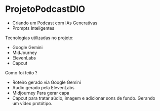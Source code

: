 # ProjetoPodcastDIO
- Criando um Podcast com IAs Generativas
- Prompts Inteligentes

Tecnologias utilizadas no projeto:
- Google Gemini
- MidJourney
- ElevenLabs
- Capcut

Como foi feito ?
- Roteiro gerado via Google Gemini
- Audio gerado pela ElevenLabs
- Midjourney Para gerar capa
- Capcut para tratar aúdio, imagem e adicionar sons de fundo. Gerando um vídeo protótipo.  

